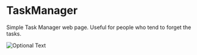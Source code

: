 # TaskManager
Simple Task Manager web page. Useful for people who tend to forget the tasks.

![Optional Text](../images/one.png)
